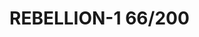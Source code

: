 # REBELLION-1                                                                                                           66/200
